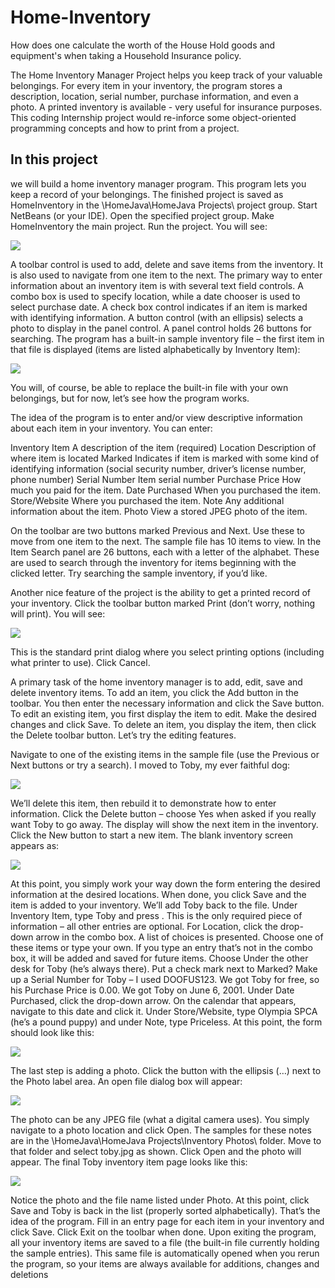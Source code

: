 # Home-Inventory
 How does one calculate the worth of the House Hold goods and equipment's when taking a Household Insurance policy.
 
 The Home Inventory Manager Project helps you keep track of your valuable belongings. For every item in your inventory, the program stores a description, location, serial number, purchase information, and even a photo. A printed inventory is available - very useful for insurance purposes. This coding Internship project would re-inforce some object-oriented programming concepts and how to print from a project.
 
 ## **In this project**
we will build a home inventory manager program. This program lets you keep a
record of your belongings.
The finished project is saved as HomeInventory in the \HomeJava\HomeJava Projects\ project
group. Start NetBeans (or your IDE). Open the specified project group. Make HomeInventory the
main project. Run the project. You will see:

<img src="hi1">

A toolbar control is used to add, delete and save items from the inventory. It is also used to
navigate from one item to the next. The primary way to enter information about an inventory item is
with several text field controls. A combo box is used to specify location, while a date chooser is
used to select purchase date. A check box control indicates if an item is marked with identifying
information. A button control (with an ellipsis) selects a photo to display in the panel control. A
panel control holds 26 buttons for searching.
The program has a built-in sample inventory file – the first item in that file is displayed (items are
listed alphabetically by Inventory Item):

<img src="hi2">

You will, of course, be able to replace the built-in file with your own belongings, but for now, let’s
see how the program works.

The idea of the program is to enter and/or view descriptive information about each item in your
inventory. You can enter:

Inventory Item A description of the item (required)
Location Description of where item is located
Marked Indicates if item is marked with some kind of identifying
information (social security number, driver’s license number,
phone number)
Serial Number Item serial number
Purchase Price How much you paid for the item.
Date Purchased When you purchased the item.
Store/Website Where you purchased the item.
Note Any additional information about the item.
Photo View a stored JPEG photo of the item.

On the toolbar are two buttons marked Previous and Next. Use these to move from one item to the
next. The sample file has 10 items to view. In the Item Search panel are 26 buttons, each with a
letter of the alphabet. These are used to search through the inventory for items beginning with the
clicked letter. Try searching the sample inventory, if you’d like.

Another nice feature of the project is the ability to get a printed record of your inventory. Click the
toolbar button marked Print (don’t worry, nothing will print). You will see:

<img src="hi3">

This is the standard print dialog where you select printing options (including what printer to use).
Click Cancel.

A primary task of the home inventory manager is to add, edit, save and delete inventory items. To add
an item, you click the Add button in the toolbar. You then enter the necessary information and click the
Save button. To edit an existing item, you first display the item to edit. Make the desired changes and
click Save. To delete an item, you display the item, then click the Delete toolbar button. Let’s try the
editing features.

Navigate to one of the existing items in the sample file (use the Previous or Next buttons or try a
search). I moved to Toby, my ever faithful dog:

<img src="hi4">

We’ll delete this item, then rebuild it to demonstrate how to enter information. Click the Delete
button – choose Yes when asked if you really want Toby to go away. The display will show the
next item in the inventory. Click the New button to start a new item.
The blank inventory screen appears as:

<img src="hi5">

At this point, you simply work your way down the form entering the desired information at the
desired locations. When done, you click Save and the item is added to your inventory. We’ll add
Toby back to the file.
Under Inventory Item, type Toby and press <Enter>. This is the only required piece of information
– all other entries are optional. For Location, click the drop-down arrow in the combo box. A list of
choices is presented. Choose one of these items or type your own. If you type an entry that’s not in the
combo box, it will be added and saved for future items. Choose Under the other desk for Toby (he’s
always there). Put a check mark next to Marked? Make up a Serial Number for Toby – I used
DOOFUS123. We got Toby for free, so his Purchase Price is 0.00. We got Toby on June 6, 2001.
Under Date Purchased, click the drop-down arrow. On the calendar that appears, navigate to this
date and click it. Under Store/Website, type Olympia SPCA (he’s a pound puppy) and under Note,
type Priceless.
At this point, the form should look like this:
 
 <img src="hi6">
 
 The last step is adding a photo.
Click the button with the ellipsis (…) next to the Photo label area. An open file dialog box will
appear:

 <img src="hi7">
 
 The photo can be any JPEG file (what a digital camera uses). You simply navigate to a photo
location and click Open. The samples for these notes are in the \HomeJava\HomeJava
Projects\Inventory Photos\ folder. Move to that folder and select toby.jpg as shown. Click Open
and the photo will appear.
The final Toby inventory item page looks like this:

<img src="hi8">

Notice the photo and the file name listed under Photo. At this point, click Save and Toby is back in
the list (properly sorted alphabetically).
That’s the idea of the program. Fill in an entry page for each item in your inventory and click Save.
Click Exit on the toolbar when done. Upon exiting the program, all your inventory items are saved to
a file (the built-in file currently holding the sample entries). This same file is automatically opened
when you rerun the program, so your items are always available for additions, changes and deletions

